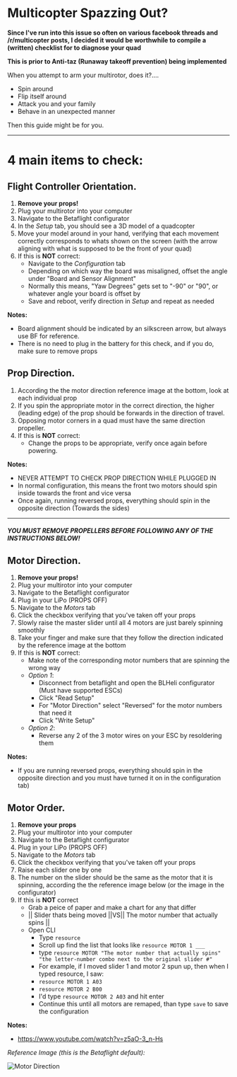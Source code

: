 # Multicopter Spazzing Out?

**Since I've run into this issue so often on various facebook threads and /r/multicopter posts, I decided it would be worthwhile to compile a (written) checklist for to diagnose your quad**

**This is prior to Anti-taz (Runaway takeoff prevention) being implemented**

When you attempt to arm your multirotor, does it?....

- Spin around
- Flip itself around
- Attack you and your family
- Behave in an unexpected manner

Then this guide might be for you.

---

# 4 main items to check:

## Flight Controller Orientation.

1. **Remove your props!**
2. Plug your multirotor into your computer
3. Navigate to the Betaflight configurator
4. In the _Setup_ tab, you should see a 3D model of a quadcopter
5. Move your model around in your hand, verifying that each movement correctly corresponds to whats shown on the screen (with the arrow aligning with what is supposed to be the front of your quad)
6. If this is **NOT** correct:
   - Navigate to the _Configuration_ tab
   - Depending on which way the board was misaligned, offset the angle under "Board and Sensor Alignment"
   - Normally this means, "Yaw Degrees" gets set to "-90" or "90", or whatever angle your board is offset by
   - Save and reboot, verify direction in _Setup_ and repeat as needed

**Notes:**

- Board alignment should be indicated by an silkscreen arrow, but always use BF for reference.
- There is no need to plug in the battery for this check, and if you do, make sure to remove props

## Prop Direction.

1. According the the motor direction reference image at the bottom, look at each individual prop
2. If you spin the appropriate motor in the correct direction, the higher (leading edge) of the prop should be forwards in the direction of travel.
3. Opposing motor corners in a quad must have the same direction propeller.
4. If this is **NOT** correct:
   - Change the props to be appropriate, verify once again before powering.

**Notes:**

- NEVER ATTEMPT TO CHECK PROP DIRECTION WHILE PLUGGED IN
- In normal configuration, this means the front two motors should spin inside towards the front and vice versa
- Once again, running reversed props, everything should spin in the opposite direction (Towards the sides)

---

##### YOU MUST REMOVE PROPELLERS BEFORE FOLLOWING ANY OF THE INSTRUCTIONS BELOW!

## Motor Direction.

1. **Remove your props!**
1. Plug your multirotor into your computer
1. Navigate to the Betaflight configurator
1. Plug in your LiPo (PROPS OFF)
1. Navigate to the _Motors_ tab
1. Click the checkbox verifying that you've taken off your props
1. Slowly raise the master slider until all 4 motors are just barely spinning smoothly
1. Take your finger and make sure that they follow the direction indicated by the reference image at the bottom
1. If this is **NOT** correct:
   - Make note of the corresponding motor numbers that are spinning the wrong way
   - _Option 1_:
     - Disconnect from betaflight and open the BLHeli configurator (Must have supported ESCs)
     - Click "Read Setup"
     - For "Motor Direction" select "Reversed" for the motor numbers that need it
     - Click "Write Setup"
   - _Option 2_:
     - Reverse any 2 of the 3 motor wires on your ESC by resoldering them

**Notes:**

- If you are running reversed props, everything should spin in the opposite direction and you must have turned it on in the configuration tab)

## Motor Order.

1. **Remove your props**
2. Plug your multirotor into your computer
3. Navigate to the Betaflight configurator
4. Plug in your LiPo (PROPS OFF)
5. Navigate to the _Motors_ tab
6. Click the checkbox verifying that you've taken off your props
7. Raise each slider one by one
8. The number on the slider should be the same as the motor that it is spinning, according the the reference image below (or the image in the configurator)
9. If this is **NOT** correct
   - Grab a peice of paper and make a chart for any that differ
   - || Slider thats being moved ||VS|| The motor number that actually spins ||
   - Open CLI
     - Type `resource`
     - Scroll up find the list that looks like `resource MOTOR 1 ___`
     - type `resource MOTOR "The motor number that actually spins" "the letter-number combo next to the original slider #"`
     - For example, if I moved slider 1 and motor 2 spun up, then when I typed resource, I saw:
     - `resource MOTOR 1 A03`
     - `resource MOTOR 2 B00`
     - I'd type `resource MOTOR 2 A03` and hit enter
     - Continue this until all motors are remaped, than type `save` to save the configuration

**Notes:**

- https://www.youtube.com/watch?v=z5aO-3_n-Hs

_Reference Image (this is the Betaflight default):_

![Motor Direction](https://github.com/betaflight/betaflight-configurator/blob/master/resources/motor_order/quad_x.svg)
